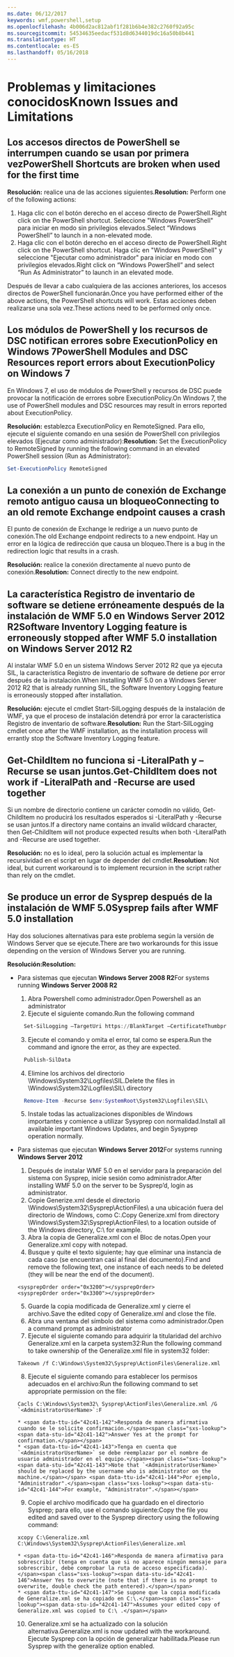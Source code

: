 ```yaml
---
ms.date: 06/12/2017
keywords: wmf,powershell,setup
ms.openlocfilehash: 4b006d2ac812abf1f281b6b4e382c2760f92a95c
ms.sourcegitcommit: 54534635eedacf531d8d6344019dc16a50b8b441
ms.translationtype: HT
ms.contentlocale: es-ES
ms.lasthandoff: 05/16/2018
---
```

# <a name="known-issues-and-limitations"></a><span data-ttu-id="42c41-102">Problemas y limitaciones conocidos</span><span class="sxs-lookup"><span data-stu-id="42c41-102">Known Issues and Limitations</span></span>

<a name="powershell-shortcuts-are-broken-when-used-for-the-first-time"></a><span data-ttu-id="42c41-103">Los accesos directos de PowerShell se interrumpen cuando se usan por primera vez</span><span class="sxs-lookup"><span data-stu-id="42c41-103">PowerShell Shortcuts are broken when used for the first time</span></span>
------------------------------------------------------------

<span data-ttu-id="42c41-104">**Resolución:** realice una de las acciones siguientes.</span><span class="sxs-lookup"><span data-stu-id="42c41-104">**Resolution:** Perform one of the following actions:</span></span>

1.  <span data-ttu-id="42c41-105">Haga clic con el botón derecho en el acceso directo de PowerShell.</span><span class="sxs-lookup"><span data-stu-id="42c41-105">Right click on the PowerShell shortcut.</span></span> <span data-ttu-id="42c41-106">Seleccione "Windows PowerShell" para iniciar en modo sin privilegios elevados.</span><span class="sxs-lookup"><span data-stu-id="42c41-106">Select “Windows PowerShell” to launch in a non-elevated mode.</span></span>
2.  <span data-ttu-id="42c41-107">Haga clic con el botón derecho en el acceso directo de PowerShell.</span><span class="sxs-lookup"><span data-stu-id="42c41-107">Right click on the PowerShell shortcut.</span></span> <span data-ttu-id="42c41-108">Haga clic en "Windows PowerShell" y seleccione "Ejecutar como administrador" para iniciar en modo con privilegios elevados.</span><span class="sxs-lookup"><span data-stu-id="42c41-108">Right click on “Windows PowerShell” and select “Run As Administrator” to launch in an elevated mode.</span></span>

<span data-ttu-id="42c41-109">Después de llevar a cabo cualquiera de las acciones anteriores, los accesos directos de PowerShell funcionarán.</span><span class="sxs-lookup"><span data-stu-id="42c41-109">Once you have performed either of the above actions, the PowerShell shortcuts will work.</span></span> <span data-ttu-id="42c41-110">Estas acciones deben realizarse una sola vez.</span><span class="sxs-lookup"><span data-stu-id="42c41-110">These actions need to be performed only once.</span></span>


<a name="powershell-modules-and-dsc-resources-report-errors-about-executionpolicy-on-windows-7"></a><span data-ttu-id="42c41-111">Los módulos de PowerShell y los recursos de DSC notifican errores sobre ExecutionPolicy en Windows 7</span><span class="sxs-lookup"><span data-stu-id="42c41-111">PowerShell Modules and DSC Resources report errors about ExecutionPolicy on Windows 7</span></span>
-------------------------------------------------------------------------------------
<span data-ttu-id="42c41-112">En Windows 7, el uso de módulos de PowerShell y recursos de DSC puede provocar la notificación de errores sobre ExecutionPolicy.</span><span class="sxs-lookup"><span data-stu-id="42c41-112">On Windows 7, the use of PowerShell modules and DSC resources may result in errors reported about ExecutionPolicy.</span></span>

<span data-ttu-id="42c41-113">**Resolución:** establezca ExecutionPolicy en RemoteSigned. Para ello, ejecute el siguiente comando en una sesión de PowerShell con privilegios elevados (Ejecutar como administrador):</span><span class="sxs-lookup"><span data-stu-id="42c41-113">**Resolution:** Set the ExecutionPolicy to RemoteSigned by running the following command in an elevated PowerShell session (Run as Administrator):</span></span>

```powershell
Set-ExecutionPolicy RemoteSigned
```

<a name="connecting-to-an-old-remote-exchange-endpoint-causes-a-crash"></a><span data-ttu-id="42c41-114">La conexión a un punto de conexión de Exchange remoto antiguo causa un bloqueo</span><span class="sxs-lookup"><span data-stu-id="42c41-114">Connecting to an old remote Exchange endpoint causes a crash</span></span>
------------------------------------------------------------

<span data-ttu-id="42c41-115">El punto de conexión de Exchange le redirige a un nuevo punto de conexión.</span><span class="sxs-lookup"><span data-stu-id="42c41-115">The old Exchange endpoint redirects to a new endpoint.</span></span> <span data-ttu-id="42c41-116">Hay un error en la lógica de redirección que causa un bloqueo.</span><span class="sxs-lookup"><span data-stu-id="42c41-116">There is a bug in the redirection logic that results in a crash.</span></span>

<span data-ttu-id="42c41-117">**Resolución:** realice la conexión directamente al nuevo punto de conexión.</span><span class="sxs-lookup"><span data-stu-id="42c41-117">**Resolution:** Connect directly to the new endpoint.</span></span>


<a name="software-inventory-logging-feature-is-erroneously-stopped-after-wmf-50-installation-on-windows-server-2012-r2"></a><span data-ttu-id="42c41-118">La característica Registro de inventario de software se detiene erróneamente después de la instalación de WMF 5.0 en Windows Server 2012 R2</span><span class="sxs-lookup"><span data-stu-id="42c41-118">Software Inventory Logging feature is erroneously stopped after WMF 5.0 installation on Windows Server 2012 R2</span></span>
-------------------------------------------------------------------------------------------------------------

<span data-ttu-id="42c41-119">Al instalar WMF 5.0 en un sistema Windows Server 2012 R2 que ya ejecuta SIL, la característica Registro de inventario de software de detiene por error después de la instalación.</span><span class="sxs-lookup"><span data-stu-id="42c41-119">When installing WMF 5.0 on a Windows Server 2012 R2 that is already running SIL, the Software Inventory Logging feature is erroneously stopped after installation.</span></span>

<span data-ttu-id="42c41-120">**Resolución:** ejecute el cmdlet Start-SilLogging después de la instalación de WMF, ya que el proceso de instalación detendrá por error la característica Registro de inventario de software.</span><span class="sxs-lookup"><span data-stu-id="42c41-120">**Resolution:** Run the Start-SilLogging cmdlet once after the WMF installation, as the installation process will errantly stop the Software Inventory Logging feature.</span></span>

<a name="get-childitem-does-not-work-if--literalpath-and--recurse-are-used-together"></a><span data-ttu-id="42c41-121">Get-ChildItem no funciona si -LiteralPath y –Recurse se usan juntos.</span><span class="sxs-lookup"><span data-stu-id="42c41-121">Get-ChildItem does not work if -LiteralPath and -Recurse are used together</span></span>
--------------------------------------------------------------------------

<span data-ttu-id="42c41-122">Si un nombre de directorio contiene un carácter comodín no válido, Get-ChildItem no producirá los resultados esperados si -LiteralPath y -Recurse se usan juntos.</span><span class="sxs-lookup"><span data-stu-id="42c41-122">If a directory name contains an invalid wildcard character, then Get-ChildItem will not produce expected results when both -LiteralPath and -Recurse are used together.</span></span>

<span data-ttu-id="42c41-123">**Resolución:** no es lo ideal, pero la solución actual es implementar la recursividad en el script en lugar de depender del cmdlet.</span><span class="sxs-lookup"><span data-stu-id="42c41-123">**Resolution:** Not ideal, but current workaround is to implement recursion in the script rather than rely on the cmdlet.</span></span>


<a name="sysprep-fails-after-wmf-50-installation"></a><span data-ttu-id="42c41-124">Se produce un error de Sysprep después de la instalación de WMF 5.0</span><span class="sxs-lookup"><span data-stu-id="42c41-124">Sysprep fails after WMF 5.0 installation</span></span>
----------------------------------------

<span data-ttu-id="42c41-125">Hay dos soluciones alternativas para este problema según la versión de Windows Server que se ejecute.</span><span class="sxs-lookup"><span data-stu-id="42c41-125">There are two workarounds for this issue depending on the version of Windows Server you are running.</span></span>

<span data-ttu-id="42c41-126">**Resolución:**</span><span class="sxs-lookup"><span data-stu-id="42c41-126">**Resolution:**</span></span>
- <span data-ttu-id="42c41-127">Para sistemas que ejecutan **Windows Server 2008 R2**</span><span class="sxs-lookup"><span data-stu-id="42c41-127">For systems running **Windows Server 2008 R2**</span></span>
  1. <span data-ttu-id="42c41-128">Abra Powershell como administrador.</span><span class="sxs-lookup"><span data-stu-id="42c41-128">Open Powershell as an administrator</span></span>
  2. <span data-ttu-id="42c41-129">Ejecute el siguiente comando.</span><span class="sxs-lookup"><span data-stu-id="42c41-129">Run the following command</span></span>

  ```powershell
    Set-SilLogging –TargetUri https://BlankTarget –CertificateThumbprint 0123456789
  ```
  3. <span data-ttu-id="42c41-130">Ejecute el comando y omita el error, tal como se espera.</span><span class="sxs-lookup"><span data-stu-id="42c41-130">Run the command and ignore the error, as they are expected.</span></span>

  ```powershell
    Publish-SilData
   ```
  4. <span data-ttu-id="42c41-131">Elimine los archivos del directorio \Windows\System32\Logfiles\SIL\.</span><span class="sxs-lookup"><span data-stu-id="42c41-131">Delete the files in  \Windows\System32\Logfiles\SIL\ directory</span></span>

  ```powershell
    Remove-Item -Recurse $env:SystemRoot\System32\Logfiles\SIL\
  ```
  5. <span data-ttu-id="42c41-132">Instale todas las actualizaciones disponibles de Windows importantes y comience a utilizar Sysyprep con normalidad.</span><span class="sxs-lookup"><span data-stu-id="42c41-132">Install all available important Windows Updates, and begin Sysyprep operation normally.</span></span>

- <span data-ttu-id="42c41-133">Para sistemas que ejecutan **Windows Server 2012**</span><span class="sxs-lookup"><span data-stu-id="42c41-133">For systems running **Windows Server 2012**</span></span>
  1.    <span data-ttu-id="42c41-134">Después de instalar WMF 5.0 en el servidor para la preparación del sistema con Sysprep, inicie sesión como administrador.</span><span class="sxs-lookup"><span data-stu-id="42c41-134">After installing WMF 5.0 on the server to be Sysprep’d, login as administrator.</span></span>
  2.    <span data-ttu-id="42c41-135">Copie Generize.xml desde el directorio \Windows\System32\Sysprep\ActionFiles\ a una ubicación fuera del directorio de Windows, como C:\.</span><span class="sxs-lookup"><span data-stu-id="42c41-135">Copy Generize.xml from directory \Windows\System32\Sysprep\ActionFiles\ to a location outside of the Windows directory, C:\ for example.</span></span>
  3.    <span data-ttu-id="42c41-136">Abra la copia de Generalize.xml con el Bloc de notas.</span><span class="sxs-lookup"><span data-stu-id="42c41-136">Open your Generalize.xml copy with notepad.</span></span>
  4.    <span data-ttu-id="42c41-137">Busque y quite el texto siguiente; hay que eliminar una instancia de cada caso (se encuentran casi al final del documento).</span><span class="sxs-lookup"><span data-stu-id="42c41-137">Find and remove the following text, one instance of each needs to be deleted (they will be near the end of the document).</span></span>

    ```
    <sysprepOrder order="0x3200"></sysprepOrder>
    <sysprepOrder order="0x3300"></sysprepOrder>
    ```

  5.    <span data-ttu-id="42c41-138">Guarde la copia modificada de Generalize.xml y cierre el archivo.</span><span class="sxs-lookup"><span data-stu-id="42c41-138">Save the edited copy of Generalize.xml and close the file.</span></span>
  6.    <span data-ttu-id="42c41-139">Abra una ventana del símbolo del sistema como administrador.</span><span class="sxs-lookup"><span data-stu-id="42c41-139">Open a command prompt as administrator</span></span>
  7.    <span data-ttu-id="42c41-140">Ejecute el siguiente comando para adquirir la titularidad del archivo Generalize.xml en la carpeta system32:</span><span class="sxs-lookup"><span data-stu-id="42c41-140">Run the following command to take ownership of the Generalize.xml file in system32 folder:</span></span>

    ```
    Takeown /f C:\Windows\System32\Sysprep\ActionFiles\Generalize.xml
    ```

  8.    <span data-ttu-id="42c41-141">Ejecute el siguiente comando para establecer los permisos adecuados en el archivo:</span><span class="sxs-lookup"><span data-stu-id="42c41-141">Run the following command to set appropriate permission on the file:</span></span>

    ```
    Cacls C:\Windows\System32\ Sysprep\ActionFiles\Generalize.xml /G `<AdministratorUserName>`:F
    ```
      * <span data-ttu-id="42c41-142">Responda de manera afirmativa cuando se le solicite confirmación.</span><span class="sxs-lookup"><span data-stu-id="42c41-142">Answer Yes at the prompt for confirmation.</span></span>
      * <span data-ttu-id="42c41-143">Tenga en cuenta que `<AdministratorUserName>` se debe reemplazar por el nombre de usuario administrador en el equipo.</span><span class="sxs-lookup"><span data-stu-id="42c41-143">Note that `<AdministratorUserName>` should be replaced by the username who is administrator on the machine.</span></span> <span data-ttu-id="42c41-144">Por ejemplo, "Administrador".</span><span class="sxs-lookup"><span data-stu-id="42c41-144">For example, "Administrator".</span></span>

  9.    <span data-ttu-id="42c41-145">Copie el archivo modificado que ha guardado en el directorio Sysprep; para ello, use el comando siguiente:</span><span class="sxs-lookup"><span data-stu-id="42c41-145">Copy the file you edited and saved over to the Sysprep directory using the following command:</span></span>

    ```
    xcopy C:\Generalize.xml C:\Windows\System32\Sysprep\ActionFiles\Generalize.xml
    ```
      * <span data-ttu-id="42c41-146">Responda de manera afirmativa para sobrescribir (tenga en cuenta que si no aparece ningún mensaje para sobrescribir, debe comprobar la ruta de acceso especificada).</span><span class="sxs-lookup"><span data-stu-id="42c41-146">Answer Yes to overwrite (note that if there is no prompt to overwrite, double check the path entered).</span></span>
      * <span data-ttu-id="42c41-147">Se supone que la copia modificada de Generalize.xml se ha copiado en C:\.</span><span class="sxs-lookup"><span data-stu-id="42c41-147">Assumes your edited copy of Generalize.xml was copied to C:\ .</span></span>

  10.   <span data-ttu-id="42c41-148">Generalize.xml se ha actualizado con la solución alternativa.</span><span class="sxs-lookup"><span data-stu-id="42c41-148">Generalize.xml is now updated with the workaround.</span></span> <span data-ttu-id="42c41-149">Ejecute Sysprep con la opción de generalizar habilitada.</span><span class="sxs-lookup"><span data-stu-id="42c41-149">Please run Sysprep with the generalize option enabled.</span></span>
